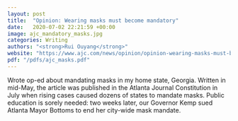 ```yaml
---
layout: post
title:  "Opinion: Wearing masks must become mandatory"
date:   2020-07-02 22:21:59 +00:00
image: ajc_mandatory_masks.jpg
categories: Writing 
authors: "<strong>Rui Ouyang</strong>"
website: "https://www.ajc.com/news/opinion/opinion-wearing-masks-must-become-mandatory/CuAkakHXNcEnCD0xTABMrJ/"
pdf: "/pdfs/ajc_masks.pdf"
---
```


Wrote op-ed about mandating masks in my home state, Georgia. Written in mid-May, the article was published in the Atlanta Journal Constitution in July when rising cases caused dozens of states to mandate masks. Public education is sorely needed: two weeks later, our Governor Kemp sued Atlanta Mayor Bottoms to end her city-wide mask mandate.
